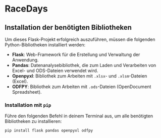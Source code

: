 # RaceDays

## Installation der benötigten Bibliotheken

Um dieses Flask-Projekt erfolgreich auszuführen, müssen die folgenden Python-Bibliotheken installiert werden:

- **Flask**: Web-Framework für die Erstellung und Verwaltung der Anwendung.
- **Pandas**: Datenanalysebibliothek, die zum Laden und Verarbeiten von Excel- und ODS-Dateien verwendet wird.
- **Openpyxl**: Bibliothek zum Arbeiten mit `.xlsx`- und `.xlsm`-Dateien (Excel).
- **ODFPY**: Bibliothek zum Arbeiten mit `.ods`-Dateien (OpenDocument Spreadsheet).

### Installation mit `pip`

Führe den folgenden Befehl in deinem Terminal aus, um alle benötigten Bibliotheken zu installieren:

```bash
pip install flask pandas openpyxl odfpy


